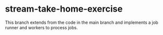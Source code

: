 # stream-take-home-exercise
This branch extends from the code in the main branch and implements a job runner and workers to process jobs.
